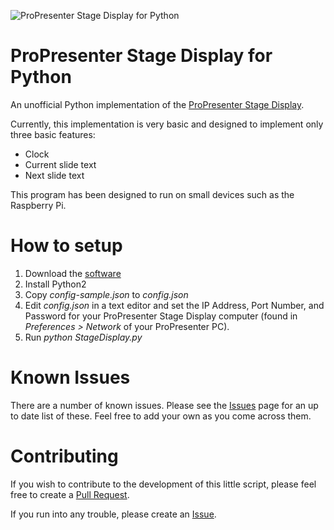 ![ProPresenter Stage Display for Python](https://mediarealm.com.au/wp-content/uploads/2017/07/ProPresenter-Stage-Display-Python.png)

# ProPresenter Stage Display for Python
An unofficial Python implementation of the [ProPresenter Stage Display](https://www.renewedvision.com/store.php?item=prostagedisplay).

Currently, this implementation is very basic and designed to implement only three basic features:

* Clock
* Current slide text
* Next slide text

This program has been designed to run on small devices such as the Raspberry Pi.

# How to setup

1. Download the [software](https://github.com/anthonyeden/ProPresenter-Stage-Display-Python/archive/master.zip)
2. Install Python2
3. Copy _config-sample.json_ to _config.json_
4. Edit _config.json_ in a text editor and set the IP Address, Port Number, and Password for your ProPresenter Stage Display computer (found in _Preferences > Network_ of your ProPresenter PC).
5. Run _python StageDisplay.py_

# Known Issues

There are a number of known issues. Please see the [Issues](https://github.com/anthonyeden/ProPresenter-Stage-Display-Python/issues) page for an up to date list of these. Feel free to add your own as you come across them.

# Contributing

If you wish to contribute to the development of this little script, please feel free to create a [Pull Request](https://github.com/anthonyeden/ProPresenter-Stage-Display-Python/pulls).

If you run into any trouble, please create an [Issue](https://github.com/anthonyeden/ProPresenter-Stage-Display-Python/issues).
